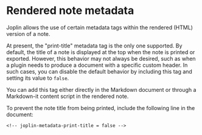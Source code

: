 # Rendered note metadata

Joplin allows the use of certain metadata tags within the rendered (HTML) version of a note.

At present, the "print-title" metadata tag is the only one supported. By default, the title of a note is displayed at the top when the note is printed or exported. However, this behavior may not always be desired, such as when a plugin needs to produce a document with a specific custom header. In such cases, you can disable the default behavior by including this tag and setting its value to `false`. 

You can add this tag either directly in the Markdown document or through a Markdown-it content script in the rendered note.

To prevent the note title from being printed, include the following line in the document:

`<!-- joplin-metadata-print-title = false -->`